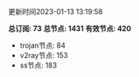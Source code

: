更新时间2023-01-13 13:19:58

**总订阅: 73**
**总节点: 1431**
**有效节点: 420**
- trojan节点: 84
- v2ray节点: 153
- ss节点: 183
